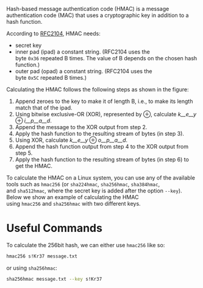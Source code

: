 
Hash-based message authentication code (HMAC) is a message authentication code (MAC) that uses a cryptographic key in addition to a hash function.

According to [RFC2104](https://www.rfc-editor.org/rfc/rfc2104), HMAC needs:

- secret key
- inner pad (ipad) a constant string. (RFC2104 uses the byte `0x36` repeated B times. The value of B depends on the chosen hash function.)
- outer pad (opad) a constant string. (RFC2104 uses the byte `0x5C` repeated B times.)

Calculating the HMAC follows the following steps as shown in the figure:

1. Append zeroes to the key to make it of length B, i.e., to make its length match that of the ipad.
2. Using bitwise exclusive-OR (XOR), represented by ⊕, calculate _k__e__y_ ⊕ _i__p__a__d_.
3. Append the message to the XOR output from step 2.
4. Apply the hash function to the resulting stream of bytes (in step 3).
5. Using XOR, calculate _k__e__y_ ⊕ _o__p__a__d_.
6. Append the hash function output from step 4 to the XOR output from step 5.
7. Apply the hash function to the resulting stream of bytes (in step 6) to get the HMAC.

To calculate the HMAC on a Linux system, you can use any of the available tools such as `hmac256` (or `sha224hmac`, `sha256hmac`, `sha384hmac`, and `sha512hmac`, where the secret key is added after the option `--key`). Below we show an example of calculating the HMAC using `hmac256` and `sha256hmac` with two different keys.
# Useful Commands


To calculate the 256bit hash, we can either use `hmac256` like so:

```bash
hmac256 s!Kr37 message.txt
```

or using `sha256hmac`:

```bash
sha256hmac message.txt --key s!Kr37
```